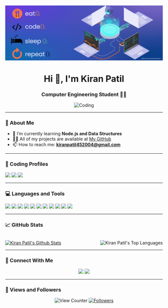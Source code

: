 <p align="center">
  <img src="https://github.com/kiran02052004/kiran02052004/blob/main/abc.gif" alt="logo" />
</p>

<h1 align="center">Hi 👋, I'm Kiran Patil</h1>
<h3 align="center">Computer Engineering Student 👨‍💻</h3>

<p align="center">
  <img src="https://user-images.githubusercontent.com/59734313/157189039-c09b3e38-9f42-42c0-ab54-14f1574190a7.gif" alt="Coding" width="400"/>
</p>

---

### 🧠 About Me
- 🌱 I’m currently learning **Node.js and Data Structures**
- 👨‍💻 All of my projects are available at [My GitHub](https://github.com/kiran02052004)
- 📫 How to reach me: **kiranpatil452004@gmail.com**

---

### 🧩 Coding Profiles

<p>
  <a href="https://leetcode.com/u/kiranpatil452004/"><img src="https://img.icons8.com/external-tal-revivo-color-tal-revivo/48/null/external-level-up-your-coding-skills-and-quickly-land-a-job-logo-color-tal-revivo.png"/></a>
  <a href="https://www.codechef.com/users/kiran_patil02"><img src="https://img.icons8.com/fluency/48/codechef.png"/></a>
  <a href="https://www.hackerrank.com/profile/kiranpatil452004"><img src="https://img.icons8.com/external-tal-revivo-shadow-tal-revivo/48/null/external-hackerrank-logo-shadow-tal-revivo.png"/></a>
</p>

---

### 💻 Languages and Tools

<p>
  <img src="https://img.icons8.com/color/48/javascript--v1.png"/>
  <img src="https://img.icons8.com/color/48/html-5--v1.png"/>
  <img src="https://img.icons8.com/color/48/css3.png"/>
  <img src="https://img.icons8.com/color/48/nodejs.png"/>
  <img src="https://img.icons8.com/color/48/java-coffee-cup-logo.png"/>
  <img src="https://img.icons8.com/color/48/python.png"/>
  <img src="https://img.icons8.com/color/48/git.png"/>
  <img src="https://img.icons8.com/color/48/mongodb.png"/>
  <img src="https://img.icons8.com/color/48/mysql-logo.png"/>
  <img src="https://img.icons8.com/color/48/postgreesql.png"/>
  <img src="https://img.icons8.com/color/48/visual-studio-code-2019.png"/>
</p>

---

### 📈 GitHub Stats

<br/>
  <a href="https://github.com/kiran02052004/github-readme-stats"><img alt="Kiran Patil's Github Stats" src="https://github-readme-stats.vercel.app/api?username=kiran02052004&show_icons=true&count_private=true&theme=react&hide_border=true&bg_color=0D1117" /></a>
  <a href="https://github.com/kiran02052004/github-readme-stats"><img align="right" alt="Kiran Patil's Top Languages" src="https://github-readme-stats.vercel.app/api/top-langs/?username=kiran02052004&langs_count=8&count_private=true&layout=compact&theme=react&hide_border=true&bg_color=0D1117" /></a>
  <br/>

---

### 🔗 Connect With Me

<p align="center">
  <a href="https://www.linkedin.com/in/patil-kiran-120952256"><img src="https://img.icons8.com/fluency/48/linkedin.png"/></a>
  <a href="https://www.instagram.com/kiranpatil02"><img src="https://img.icons8.com/fluency/48/instagram-new.png"/></a>
</p>

---

### 👀 Views and Followers

<p align="center">
  <!-- View Counter (non-interactive) -->
  <img src="https://komarev.com/ghpvc/?username=kiran02052004&style=flat-square&color=brightgreen" alt="View Counter"/>

  <!-- Followers (clickable) -->
  <a href="https://github.com/kiran02052004?tab=followers" target="_blank">
    <img src="https://img.shields.io/github/followers/kiran02052004?label=Followers&style=social" alt="Followers"/>
  </a>
</p>
